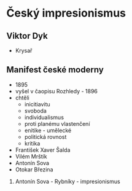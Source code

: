 # Český impresionismus

## Viktor Dyk
- Krysař

## Manifest české moderny
- 1895
- vyšel v čaopisu Rozhledy - 1896
- chtěli
  - inicitiavitu
  - svoboda
  - individualismus
  - proti planému vlastenčení
  - enitike - umělecké
  - politická rovnost
  - kritika
- František Xaver Šalda
- Vilém Mrštík
- Antonín Sova
- Otokar Březina

1) Antonín Sova - Rybníky - impresionismus